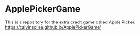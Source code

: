 # ApplePickerGame
This is a repository for the extra credit game called Apple Picker.
https://calvinsoliee.github.io/ApplePickerGame/
